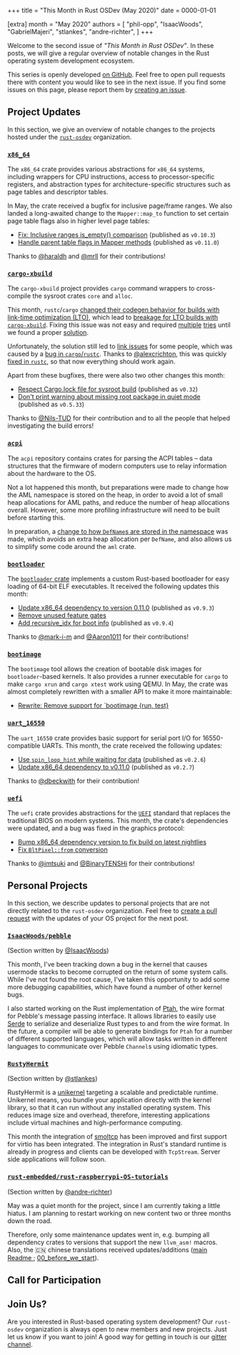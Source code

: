 +++
title = "This Month in Rust OSDev (May 2020)"
date = 0000-01-01

[extra]
month = "May 2020"
authors = [
    "phil-opp",
    "IsaacWoods",
    "GabrielMajeri",
    "stlankes",
    "andre-richter",
]
+++

Welcome to the second issue of _"This Month in Rust OSDev"_. In these posts, we will give a regular overview of notable changes in the Rust operating system development ecosystem.

<!-- more -->

This series is openly developed [on GitHub](https://github.com/rust-osdev/homepage/). Feel free to open pull requests there with content you would like to see in the next issue. If you find some issues on this page, please report them by [creating an issue](https://github.com/rust-osdev/homepage/issues/new).

<!--
    This is a draft for the upcoming "This Month in Rust OSDev (May 2020)" post.
    Feel free to create pull requests against the `next` branch to add your
    content here.

    Please take a look at the past posts on https://rust-osdev.com/ to see the
    general structure of these posts.
-->

<!--

## News and Blog Posts

We try to collect posts that are relevant to Rust-based OS development each month. Please create pull requests for any posts that you want linked in the next issue.

-->

## Project Updates

In this section, we give an overview of notable changes to the projects hosted under the [`rust-osdev`] organization.

[`rust-osdev`]: https://github.com/rust-osdev/about

### [`x86_64`](https://github.com/rust-osdev/x86_64)

The `x86_64` crate provides various abstractions for `x86_64` systems, including wrappers for CPU instructions, access to processor-specific registers, and abstraction types for architecture-specific structures such as page tables and descriptor tables.

In May, the crate received a bugfix for inclusive page/frame ranges. We also landed a long-awaited change to the `Mapper::map_to` function to set certain page table flags also in higher level page tables:

- [Fix: Inclusive ranges is_empty() comparison](https://github.com/rust-osdev/x86_64/pull/156) <span class="gray">(published as `v0.10.3`)</span>
- [Handle parent table flags in Mapper methods](https://github.com/rust-osdev/x86_64/pull/114) <span class="gray">(published as `v0.11.0`)</span>

Thanks to [@haraldh](https://github.com/haraldh) and [@mrll](https://github.com/mrll) for their contributions!

### [`cargo-xbuild`](https://github.com/rust-osdev/cargo-xbuild)

The `cargo-xbuild` project provides `cargo` command wrappers to cross-compile the sysroot crates `core` and `alloc`.

This month, `rustc`/`cargo` [changed their codegen behavior for builds with link-time optimization (LTO)](https://github.com/rust-lang/cargo/pull/8192), which lead to [breakage for LTO builds with `cargo-xbuild`](https://github.com/rust-osdev/cargo-xbuild/issues/69). Fixing this issue was not easy and required [multiple](https://github.com/rust-osdev/cargo-xbuild/pull/70) [tries](https://github.com/rust-osdev/cargo-xbuild/pull/71) until we found a proper [solution](https://github.com/rust-osdev/cargo-xbuild/pull/73).

Unfortunately, the solution still led to [link issues](https://github.com/rust-osdev/cargo-xbuild/issues/72) for some people, which was caused by a [bug in `cargo`/`rustc`](https://github.com/rust-lang/cargo/issues/8239). Thanks to [@alexcrichton](https://github.com/alexcrichton), this was quickly [fixed in `rustc`](https://github.com/rust-lang/rust/pull/72325), so that now everything should work again.

Apart from these bugfixes, there were also two other changes this month:

- [Respect Cargo.lock file for sysroot build](https://github.com/rust-osdev/cargo-xbuild/pull/75) <span class="gray">(published as `v0.32`)</span>
- [Don't print warning about missing root package in quiet mode](https://github.com/rust-osdev/cargo-xbuild/pull/79) <span class="gray">(published as `v0.5.33`)</span>

Thanks to [@Nils-TUD](https://github.com/Nils-TUD) for their contribution and to all the people that helped investigating the build errors!

### [`acpi`](https://github.com/rust-osdev/acpi)

The `acpi` repository contains crates for parsing the ACPI tables – data structures that the firmware of modern
computers use to relay information about the hardware to the OS.

Not a lot happened this month, but preparations
were made to change how the AML namespace is stored on the heap, in order to avoid a lot of small heap allocations
for AML paths, and reduce the number of heap allocations overall. However, some more profiling infrastructure will
need to be built before starting this.

In preparation, a [change to how `DefName`s are stored in the namespace](https://github.com/rust-osdev/acpi/commit/3b08721981d85e7bd82124db8c72e0c31d243771) was made, which avoids an extra heap
allocation per `DefName`, and also allows us to simplify some code around the `aml` crate.

### [`bootloader`](https://github.com/rust-osdev/bootloader)

The [`bootloader` crate](https://github.com/rust-osdev/bootloader) implements a custom Rust-based bootloader for easy loading of 64-bit ELF executables. It received the following updates this month:

- [Update x86_64 dependency to version 0.11.0](https://github.com/rust-osdev/bootloader/pull/117) <span class="gray">(published as `v0.9.3`)</span>
- [Remove unused feature gates](https://github.com/rust-osdev/bootloader/pull/118)
- [Add recursive_idx for boot info](https://github.com/rust-osdev/bootloader/pull/116) <span class="gray">(published as `v0.9.4`)</span>

Thanks to [@mark-i-m](https://github.com/mark-i-m) and [@Aaron1011](https://github.com/Aaron1011) for their contributions!

### [`bootimage`](https://github.com/rust-osdev/bootimage)

The `bootimage` tool allows the creation of bootable disk images for `bootloader`-based kernels. It also provides a runner executable for `cargo` to make `cargo xrun` and `cargo xtest` work using QEMU. In May, the crate was almost completely rewritten with a smaller API to make it more maintainable:

- [Rewrite: Remove support for `bootimage {run, test}](https://github.com/rust-osdev/bootimage/pull/55)

### [`uart_16550`](https://github.com/rust-osdev/uart_16550)

The `uart_16550` crate provides basic support for serial port I/O for 16550-compatible UARTs. This month, the crate received the following updates:

- [Use `spin_loop_hint` while waiting for data](https://github.com/rust-osdev/uart_16550/pull/9) <span class="gray">(published as `v0.2.6`)</span>
- [Update x86_64 dependency to v0.11.0](https://github.com/rust-osdev/uart_16550/commit/7faedcab2d266e758913d394c499db8dc2d40aed) <span class="gray">(published as `v0.2.7`)</span>

Thanks to [@dbeckwith](https://github.com/dbeckwith) for their contribution!

### [`uefi`](https://github.com/rust-osdev/uefi-rs)

The `uefi` crate provides abstractions for the [`UEFI`](https://en.wikipedia.org/wiki/Unified_Extensible_Firmware_Interface) standard that replaces the traditional BIOS on modern systems. This month, the crate's dependencies were updated, and a bug was fixed in the graphics protocol:

- [Bump x86_64 dependency version to fix build on latest nightlies](https://github.com/rust-osdev/uefi-rs/pull/134)
- [Fix `BltPixel::from` conversion](https://github.com/rust-osdev/uefi-rs/pull/135)

Thanks to [@imtsuki](https://github.com/imtsuki) and [@BinaryTENSHi](https://github.com/BinaryTENSHi) for their contributions!

<!--
## New Projects

There are a number of new projects in the `rust-osdev` organization:
-->

## Personal Projects

In this section, we describe updates to personal projects that are not directly related to the `rust-osdev` organization. Feel free to [create a pull request](https://github.com/rust-osdev/homepage/pulls) with the updates of your OS project for the next post.

### [`IsaacWoods/pebble`](https://github.com/IsaacWoods/pebble)

<span class="gray">(Section written by [@IsaacWoods](https://github.com/IsaacWoods))</span>

This month, I've been tracking down a bug in the kernel that causes usermode stacks to become corrupted on the
return of some system calls. While I've not found the root cause, I've taken this opportunity to add some more
debugging capabilities, which have found a number of other kernel bugs.

I also started working on the Rust implementation of [Ptah](https://github.com/IsaacWoods/pebble/tree/master/lib/ptah/src),
the wire format for Pebble's message passing interface. It allows libraries to easily use [Serde](https://serde.rs/) to
serialize and deserialize Rust types to and from the wire format. In the future, a compiler will be able to
generate bindings for `Ptah` for a number of different supported languages, which will allow tasks written in
different languages to communicate over Pebble `Channel`s using idiomatic types.

### [`RustyHermit`](https://github.com/hermitcore/rusty-hermit)

<span class="gray">(Section written by [@stlankes](https://github.com/stlankes))</span>

RustyHermit is a [unikernel](http://unikernel.org) targeting a scalable and predictable runtime. Unikernel means, you bundle your application directly with the kernel library, so that it can run without any installed operating system.
This reduces image size and overhead, therefore, interesting applications include virtual machines and high-performance computing.

This month the integration of [smoltcp](https://github.com/smoltcp-rs/smoltcp) has been improved and first support for virtio has been integrated. The integration in Rust's standard runtime is already in progress and clients can be developed with `TcpStream`. Server side applications will follow soon.

### [`rust-embedded/rust-raspberrypi-OS-tutorials`](https://github.com/rust-embedded/rust-raspberrypi-OS-tutorials)

<span class="gray">(Section written by [@andre-richter](https://github.com/andre-richter))</span>

May was a quiet month for the project, since I am currently taking a little hiatus. I am planning to restart working on new content two or three months down the road.

Therefore, only some maintenance updates went in, e.g. bumping all dependency crates to versions that support the new `llvm_asm!` macros. Also, the :cn: chinese translations received updates/additions ([main Readme ](https://github.com/rust-embedded/rust-raspberrypi-OS-tutorials/blob/master/README.CN.md); [00_before_we_start](https://github.com/rust-embedded/rust-raspberrypi-OS-tutorials/blob/master/00_before_we_start/README.CN.md)).

## Call for Participation


## Join Us?

Are you interested in Rust-based operating system development? Our `rust-osdev` organization is always open to new members and new projects. Just let us know if you want to join! A good way for getting in touch is our [gitter channel](https://gitter.im/rust-osdev/Lobby).
